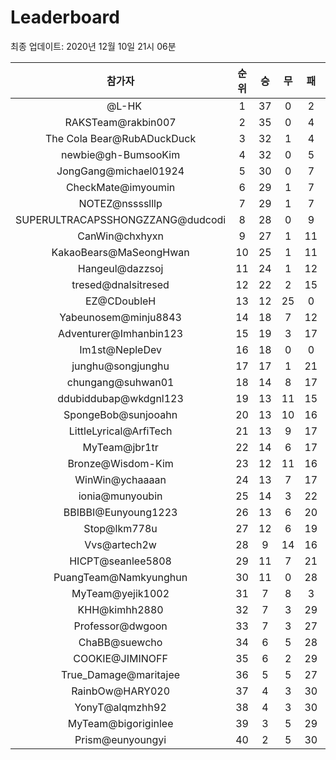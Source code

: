 # Leaderboard
최종 업데이트: 2020년 12월 10일 21시 06분




| 참가자 | 순위 | 승 | 무 | 패 | 승점 |
|:---:|:---:|:---:|:---:|:---:|:---:|
| ⠀@L-HK | 1 | 37 | 0 | 2 | 111 |
| RAKSTeam@rakbin007 | 2 | 35 | 0 | 4 | 105 |
| The Cola Bear@RubADuckDuck | 3 | 32 | 1 | 4 | 97 |
| newbie@gh-BumsooKim | 4 | 32 | 0 | 5 | 96 |
| JongGang@michael01924 | 5 | 30 | 0 | 7 | 90 |
| CheckMate@imyoumin | 6 | 29 | 1 | 7 | 88 |
| NOTEZ@nsssslllp | 7 | 29 | 1 | 7 | 88 |
| SUPERULTRACAPSSHONGZZANG@dudcodi | 8 | 28 | 0 | 9 | 84 |
| CanWin@chxhyxn | 9 | 27 | 1 | 11 | 82 |
| KakaoBears@MaSeongHwan | 10 | 25 | 1 | 11 | 76 |
| Hangeul@dazzsoj | 11 | 24 | 1 | 12 | 73 |
| tresed@dnalsitresed | 12 | 22 | 2 | 15 | 68 |
| EZ@CDoubleH | 13 | 12 | 25 | 0 | 61 |
| Yabeunosem@minju8843 | 14 | 18 | 7 | 12 | 61 |
| Adventurer@Imhanbin123 | 15 | 19 | 3 | 17 | 60 |
| Im1st@NepleDev | 16 | 18 | 0 | 0 | 54 |
| junghu@songjunghu | 17 | 17 | 1 | 21 | 52 |
| chungang@suhwan01 | 18 | 14 | 8 | 17 | 50 |
| ddubiddubap@wkdgnl123 | 19 | 13 | 11 | 15 | 50 |
| SpongeBob@sunjooahn | 20 | 13 | 10 | 16 | 49 |
| LittleLyrical@ArfiTech | 21 | 13 | 9 | 17 | 48 |
| MyTeam@jbr1tr | 22 | 14 | 6 | 17 | 48 |
| Bronze@Wisdom-Kim | 23 | 12 | 11 | 16 | 47 |
| WinWin@ychaaaan | 24 | 13 | 7 | 17 | 46 |
| ionia@munyoubin | 25 | 14 | 3 | 22 | 45 |
| BBIBBI@Eunyoung1223 | 26 | 13 | 6 | 20 | 45 |
| Stop@lkm778u | 27 | 12 | 6 | 19 | 42 |
| Vvs@artech2w | 28 | 9 | 14 | 16 | 41 |
| HICPT@seanlee5808 | 29 | 11 | 7 | 21 | 40 |
| PuangTeam@Namkyunghun | 30 | 11 | 0 | 28 | 33 |
| MyTeam@yejik1002 | 31 | 7 | 8 | 3 | 29 |
| KHH@kimhh2880 | 32 | 7 | 3 | 29 | 24 |
| Professor@dwgoon | 33 | 7 | 3 | 27 | 24 |
| ChaBB@suewcho | 34 | 6 | 5 | 28 | 23 |
| COOKIE@JIMINOFF | 35 | 6 | 2 | 29 | 20 |
| True_Damage@maritajee | 36 | 5 | 5 | 27 | 20 |
| RainbOw@HARY020 | 37 | 4 | 3 | 30 | 15 |
| YonyT@alqmzhh92 | 38 | 4 | 3 | 30 | 15 |
| MyTeam@bigoriginlee | 39 | 3 | 5 | 29 | 14 |
| Prism@eunyoungyi | 40 | 2 | 5 | 30 | 11 |